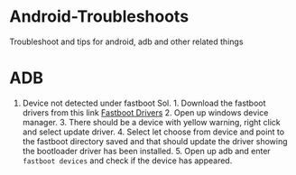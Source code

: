 # Android-Troubleshoots
Troubleshoot and tips for android, adb and other related things

# ADB
1. Device not detected under fastboot
Sol.  1. Download the fastboot drivers from this link [Fastboot Drivers](https://drive.google.com/drive/folders/1TW2JjkujvgabfV-yXSzw3jLXk6xg_wkK?usp=sharing)
      2. Open up windows device manager.
      3. There should be a device with yellow warning, right click and select update driver.
      4. Select let choose from device and point to the fastboot directory saved and that should update the driver showing the bootloader driver has been installed.
      5. Open up adb and enter `fastboot devices` and check if the device has appeared.
      
